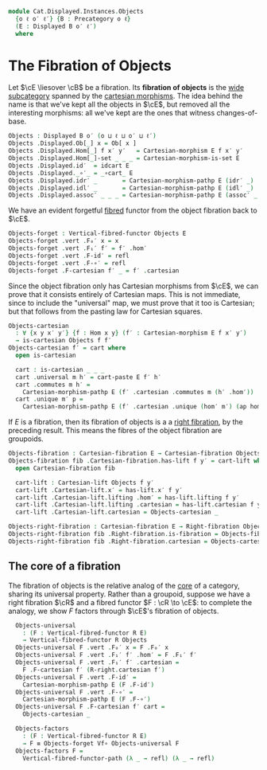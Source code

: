<!--
```agda
open import Cat.Displayed.Cartesian.Right
open import Cat.Displayed.Cartesian
open import Cat.Displayed.Functor
open import Cat.Displayed.Base
open import Cat.Prelude

import Cat.Reasoning
```
-->

```agda
module Cat.Displayed.Instances.Objects
  {o ℓ o′ ℓ′} {B : Precategory o ℓ}
  (E : Displayed B o′ ℓ′)
  where
```

<!--
```agda
open Cat.Reasoning B
open Displayed E
open Cartesian-morphism
open Vertical-fibred-functor
open Vertical-functor
```
-->

# The Fibration of Objects

Let $\cE \liesover \cB$ be a fibration. Its **fibration of objects** is
the [wide subcategory] spanned by the [cartesian morphisms]. The idea
behind the name is that we've kept all the objects in $\cE$, but removed
all the interesting morphisms: all we've kept are the ones that witness
changes-of-base.

[wide subcategory]: Cat.Functor.WideSubcategory.html
[cartesian morphisms]: Cat.Displayed.Cartesian.html

```agda
Objects : Displayed B o′ (o ⊔ ℓ ⊔ o′ ⊔ ℓ′)
Objects .Displayed.Ob[_] x = Ob[ x ]
Objects .Displayed.Hom[_] f x′ y′   = Cartesian-morphism E f x′ y′
Objects .Displayed.Hom[_]-set _ _ _ = Cartesian-morphism-is-set E
Objects .Displayed.id′  = idcart E
Objects .Displayed._∘′_ = _∘cart_ E
Objects .Displayed.idr′ _       = Cartesian-morphism-pathp E (idr′ _)
Objects .Displayed.idl′ _       = Cartesian-morphism-pathp E (idl′ _)
Objects .Displayed.assoc′ _ _ _ = Cartesian-morphism-pathp E (assoc′ _ _ _)
```

We have an evident forgetful [fibred] functor from the object fibration
back to $\cE$.

[fibred]: Cat.Displayed.Functor.html

```agda
Objects-forget : Vertical-fibred-functor Objects E
Objects-forget .vert .F₀′ x = x
Objects-forget .vert .F₁′ f′ = f′ .hom′
Objects-forget .vert .F-id′ = refl
Objects-forget .vert .F-∘′ = refl
Objects-forget .F-cartesian f′ _ = f′ .cartesian
```


<!--
```agda
private module Objects = Displayed Objects
```
-->

Since the object fibration only has Cartesian morphisms from $\cE$, we
can prove that it consists entirely of Cartesian maps. This is not
immediate, since to include the "universal" map, we must prove that it
too is Cartesian; but that follows from the pasting law for Cartesian
squares.

```agda
Objects-cartesian
  : ∀ {x y x′ y′} {f : Hom x y} (f′ : Cartesian-morphism E f x′ y′)
  → is-cartesian Objects f f′
Objects-cartesian f′ = cart where
  open is-cartesian

  cart : is-cartesian _ _ _
  cart .universal m h′ = cart-paste E f′ h′
  cart .commutes m h′ =
    Cartesian-morphism-pathp E (f′ .cartesian .commutes m (h′ .hom′))
  cart .unique m′ p =
    Cartesian-morphism-pathp E (f′ .cartesian .unique (hom′ m′) (ap hom′ p))
```

If $E$ is a fibration, then its fibration of objects is a a [right
fibration], by the preceding result. This means the fibres of the object
fibration are groupoids.

[right fibration]: Cat.Displayed.Cartesian.Right.html

```agda
Objects-fibration : Cartesian-fibration E → Cartesian-fibration Objects
Objects-fibration fib .Cartesian-fibration.has-lift f y′ = cart-lift where
  open Cartesian-fibration fib

  cart-lift : Cartesian-lift Objects f y′
  cart-lift .Cartesian-lift.x′ = has-lift.x′ f y′
  cart-lift .Cartesian-lift.lifting .hom′ = has-lift.lifting f y′
  cart-lift .Cartesian-lift.lifting .cartesian = has-lift.cartesian f y′
  cart-lift .Cartesian-lift.cartesian = Objects-cartesian _

Objects-right-fibration : Cartesian-fibration E → Right-fibration Objects
Objects-right-fibration fib .Right-fibration.is-fibration = Objects-fibration fib
Objects-right-fibration fib .Right-fibration.cartesian = Objects-cartesian
```

## The core of a fibration

The fibration of objects is the relative analog of the [core] of a
category, sharing its universal property.  Rather than a groupoid,
suppose we have a right fibration $\cR$ and a fibred functor $F : \cR
\to \cE$: to complete the analogy, we show $F$ factors through $\cE$'s
fibration of objects.

[core]: Cat.Instances.Core.html

<!--
```agda
module _
  {or ℓr} {R : Displayed B or ℓr}
  (R-right : Right-fibration R)
  where
  private
    open Vertical-fibred-functor
    module R-right = Right-fibration R-right
```
-->

```agda
  Objects-universal
    : (F : Vertical-fibred-functor R E)
    → Vertical-fibred-functor R Objects
  Objects-universal F .vert .F₀′ x = F .F₀′ x
  Objects-universal F .vert .F₁′ f′ .hom′ = F .F₁′ f′
  Objects-universal F .vert .F₁′ f′ .cartesian =
    F .F-cartesian f′ (R-right.cartesian f′)
  Objects-universal F .vert .F-id′ =
    Cartesian-morphism-pathp E (F .F-id′)
  Objects-universal F .vert .F-∘′ =
    Cartesian-morphism-pathp E (F .F-∘′)
  Objects-universal F .F-cartesian f′ cart =
    Objects-cartesian _

  Objects-factors
    : (F : Vertical-fibred-functor R E)
    → F ≡ Objects-forget Vf∘ Objects-universal F
  Objects-factors F =
    Vertical-fibred-functor-path (λ _ → refl) (λ _ → refl)
```

<!-- [TODO: Reed M, 06/05/2023] This is actually part of a biadjunction
between the bicategory of right fibrations over B and the category
of fibrations over B.
-->
